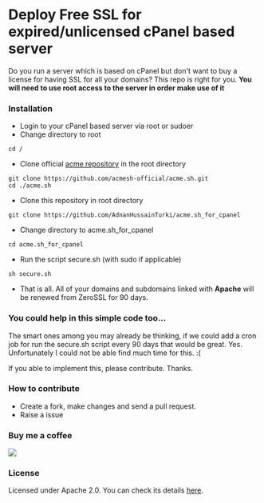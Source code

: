 # Deploy Free SSL for expired/unlicensed cPanel based server 
Do you run a server which is based on cPanel but don't want to buy a license for having SSL for all your domains? This repo is right for you. **You will need to use root access to the server in order make use of it**

### Installation
- Login to your cPanel based server via root or sudoer
- Change directory to root
```
cd /
```
- Clone official [acme repository](https://github.com/acmesh-official/acme.sh) in the root directory
```
git clone https://github.com/acmesh-official/acme.sh.git
cd ./acme.sh
```
- Clone this repository in root directory
```
git clone https://github.com/AdnanHussainTurki/acme.sh_for_cpanel
```
- Change directory to acme.sh_for_cpanel
```
cd acme.sh_for_cpanel
```
- Run the script secure.sh (with sudo if applicable)
```
sh secure.sh
```
- That is all. All of your domains and subdomains linked with **Apache** will be renewed from ZeroSSL for 90 days.


### You could help in this simple code too...
The smart ones among you may already be thinking, if we could add a cron job for run the secure.sh script every 90 days that would be great. Yes. Unfortunately I could not be able find much time for this. :(

If you able to implement this, please contribute. Thanks.

### How to contribute
- Create a fork, make changes and send a pull request.
- Raise a issue


### Buy me a coffee
[![](https://img.buymeacoffee.com/api/?url=aHR0cHM6Ly9pbWcuYnV5bWVhY29mZmVlLmNvbS9hcGkvP25hbWU9YWRuYW50dXJraSZzaXplPTMwMCZiZy1pbWFnZT1ibWMmYmFja2dyb3VuZD1mZjgxM2Y=&creator=adnanturki&is_creating=building%20cool%20things%20every%20single%20f**king%20day.&design_code=1&design_color=%23ff813f&slug=adnanturki)](https://www.buymeacoffee.com/adnanturki)

### License
Licensed under Apache 2.0. You can check its details [here](https://choosealicense.com/licenses/apache-2.0/ "here").
